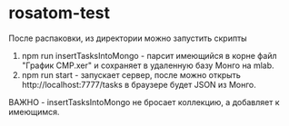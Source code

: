 # rosatom-test
После распаковки, из директории можно запустить скрипты
1. npm run insertTasksIntoMongo - парсит имеющийся в корне файл "График CMP.xer" и сохраняет в удаленную базу Монго на mlab.
2. npm run start - запускает сервер, после можно открыть http://localhost:7777/tasks в браузере будет JSON из Монго.

ВАЖНО - insertTasksIntoMongo не бросает коллекцию, а добавляет к имеющимся.
